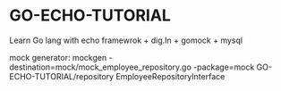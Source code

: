 # GO-ECHO-TUTORIAL
Learn Go lang with echo framewrok + dig.In + gomock + mysql

mock generator:
mockgen -destination=mock/mock_employee_repository.go -package=mock GO-ECHO-TUTORIAL/repository EmployeeRepositoryInterface

